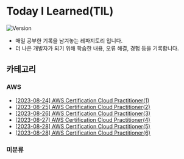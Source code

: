 # Today I Learned(TIL)
![Version](https://img.shields.io/badge/version-2023.08.24-red.svg) 

* 매일 공부한 기록을 남겨놓는 레파지토리 입니다.
* 더 나은 개발자가 되기 위해 학습한 내용, 오류 해결, 경험 등을 기록합니다.

## 카테고리
### AWS
- [[2023-08-24] AWS Certification Cloud Practitioner(1)](https://github.com/kimbongjune/TIL/blob/main/2023-08-24_AWS%20Certification%20Cloud%20Practitioner(1).md)
- [[2023-08-25] AWS Certification Cloud Practitioner(2)](https://github.com/kimbongjune/TIL/blob/main/2023-08-25_AWS%20Certification%20Cloud%20Practitioner(2).md)
- [[2023-08-26] AWS Certification Cloud Practitioner(3)](https://github.com/kimbongjune/TIL/blob/main/2023-08-26_AWS%20Certification%20Cloud%20Practitioner(3).md)
- [[2023-08-27] AWS Certification Cloud Practitioner(4)](https://github.com/kimbongjune/TIL/blob/main/2023-08-27_AWS%20Certification%20Cloud%20Practitioner(4).md)
- [[2023-08-28] AWS Certification Cloud Practitioner(5)](https://github.com/kimbongjune/TIL/blob/main/2023-08-28_AWS%20Certification%20Cloud%20Practitioner(5).md)
- [[2023-08-28] AWS Certification Cloud Practitioner(6)](https://github.com/kimbongjune/TIL/blob/main/2023-08-28_AWS%20Certification%20Cloud%20Practitioner(6).md)

### 미분류
